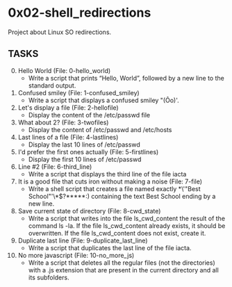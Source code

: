 # 0x02-shell_redirections
Project about Linux SO redirections.
## TASKS
0. Hello World (File: 0-hello_world)
	- Write a script that prints “Hello, World”, followed by a new line to the standard output.
1. Confused smiley (File: 1-confused_smiley)
	- Write a script that displays a confused smiley "(Ôo)'.
2. Let's display a file (File: 2-hellofile)
	- Display the content of the /etc/passwd file
3. What about 2? (File: 3-twofiles)
	- Display the content of /etc/passwd and /etc/hosts
4. Last lines of a file (File: 4-lastlines)
	- Display the last 10 lines of /etc/passwd
5. I'd prefer the first ones actually (File: 5-firstlines)
	- Display the first 10 lines of /etc/passwd
6. Line #2 (File: 6-third_line)
	- Write a script that displays the third line of the file iacta
7. It is a good file that cuts iron without making a noise (File: 7-file)
	- Write a shell script that creates a file named exactly \*\\'"Best School"\'\\*$\?\*\*\*\*\*:) containing the text Best School ending by a new line.
8. Save current state of directory (File: 8-cwd_state)
	- Write a script that writes into the file ls_cwd_content the result of the command ls -la. If the file ls_cwd_content already exists, it should be overwritten. If the file ls_cwd_content does not exist, create it.
9. Duplicate last line (File: 9-duplicate_last_line)
	- Write a script that duplicates the last line of the file iacta.
10. No more javascript (File: 10-no_more_js)
	- Write a script that deletes all the regular files (not the directories) with a .js extension that are present in the current directory and all its subfolders. 
